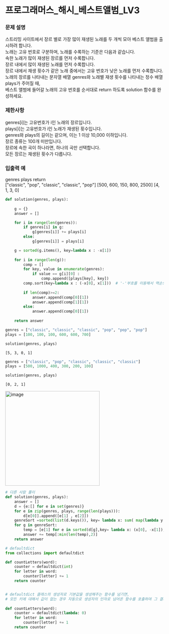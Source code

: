 # 프로그래머스_해시_베스트앨범_LV3

### 문제 설명

스트리밍 사이트에서 장르 별로 가장 많이 재생된 노래를 두 개씩 모아 베스트 앨범을 출시하려 합니다.\
노래는 고유 번호로 구분하며, 노래를 수록하는 기준은 다음과 같습니다.\
속한 노래가 많이 재생된 장르를 먼저 수록합니다.\
장르 내에서 많이 재생된 노래를 먼저 수록합니다.\
장르 내에서 재생 횟수가 같은 노래 중에서는 고유 번호가 낮은 노래를 먼저 수록합니다.\
노래의 장르를 나타내는 문자열 배열 genres와 노래별 재생 횟수를 나타내는 정수 배열 plays가 주어질 때,\
베스트 앨범에 들어갈 노래의 고유 번호를 순서대로 return 하도록 solution 함수를 완성하세요.

### 제한사항

genres[i]는 고유번호가 i인 노래의 장르입니다.\
plays[i]는 고유번호가 i인 노래가 재생된 횟수입니다.\
genres와 plays의 길이는 같으며, 이는 1 이상 10,000 이하입니다.\
장르 종류는 100개 미만입니다.\
장르에 속한 곡이 하나라면, 하나의 곡만 선택합니다.\
모든 장르는 재생된 횟수가 다릅니다.


### 입출력 예

genres	plays	return\
["classic", "pop", "classic", "classic", "pop"]	[500, 600, 150, 800, 2500]	[4, 1, 3, 0]


```python
def solution(genres, plays):
    
    g = {}
    answer = []

    for i in range(len(genres)):
        if genres[i] in g:
            g[genres[i]] += plays[i]
        else:
            g[genres[i]] = plays[i]

    g = sorted(g.items(), key=lambda x : -x[1])
    
    for i in range(len(g)):
        comp = []
        for key, value in enumerate(genres):
            if value == g[i][0] :
                comp.append([plays[key], key])
        comp.sort(key=lambda x : (-x[0], x[1]))  # '-'부호를 이용해서 역순으로 가능)
        
        if len(comp)>=2:
            answer.append(comp[0][1])
            answer.append(comp[1][1])
        else:
            answer.append(comp[0][1])
    
    return answer
```


```python
genres = ["classic", "classic", "classic", "pop", "pop", "pop"]
plays = [100, 100, 100, 600, 600, 700]

solution(genres, plays)
```




    [5, 3, 0, 1]




```python
genres = ["classic", "pop", "classic", "classic", "classic"]
plays = [500, 1000, 400, 300, 200, 100]

solution(genres, plays)
```




    [0, 2, 1]


<img width="300" alt="image" src="https://user-images.githubusercontent.com/52664532/167480537-3fdb849e-a857-4977-bdf8-4639f40d4a85.png">


```python
# 다른 사람 풀이
def solution(genres, plays):
    answer = []
    d = {e:[] for e in set(genres)}
    for e in zip(genres, plays, range(len(plays))):
        d[e[0]].append([e[1] , e[2]])
    genreSort =sorted(list(d.keys()), key= lambda x: sum( map(lambda y: y[0],d[x])), reverse = True)
    for g in genreSort:
        temp = [e[1] for e in sorted(d[g],key= lambda x: (x[0], -x[1]), reverse = True)]
        answer += temp[:min(len(temp),2)]
    return answer
```


```python
# defaultdict
from collections import defaultdict

def countLetters(word):
    counter = defaultdict(int)
    for letter in word:
        counter[letter] += 1
    return counter


# defaultdict 클래스의 생성자로 기본값을 생성해주는 함수를 넘기면, 
# 모든 키에 대해서 값이 없는 경우 자동으로 생성자의 인자로 넘어온 함수를 호출하여 그 결과값으로 설정해 줍니다.
    
def countLetters(word):
    counter = defaultdict(lambda: 0)
    for letter in word:
        counter[letter] += 1
    return counter
```
